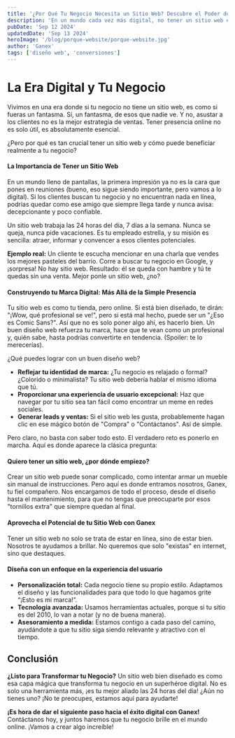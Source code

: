 ```yaml
---
title: '¿Por Qué Tu Negocio Necesita un Sitio Web? Descubre el Poder de una Presencia Online'
description: 'En un mundo cada vez más digital, no tener un sitio web es como no existir.'
pubDate: 'Sep 12 2024'
updatedDate: 'Sep 13 2024'
heroImage: '/blog/porque-website/porque-website.jpg'
author: 'Ganex'
tags: ['diseño web', 'conversiones']
---
```


# La Era Digital y Tu Negocio
Vivimos en una era donde si tu negocio no tiene un sitio web, es como si fueras un fantasma. Sí, un fantasma, de esos que nadie ve. Y no, asustar a los clientes no es la mejor estrategia de ventas. Tener presencia online no es solo útil, es absolutamente esencial.

¿Pero por qué es tan crucial tener un sitio web y cómo puede beneficiar realmente a tu negocio?

#### La Importancia de Tener un Sitio Web
En un mundo lleno de pantallas, la primera impresión ya no es la cara que pones en reuniones (bueno, eso sigue siendo importante, pero vamos a lo digital). Si los clientes buscan tu negocio y no encuentran nada en línea, podrías quedar como ese amigo que siempre llega tarde y nunca avisa: decepcionante y poco confiable.

Un sitio web trabaja las 24 horas del día, 7 días a la semana. Nunca se queja, nunca pide vacaciones. Es tu empleado estrella, y su misión es sencilla: atraer, informar y convencer a esos clientes potenciales.

**Ejemplo real:** Un cliente te escucha mencionar en una charla que vendes los mejores pasteles del barrio. Corre a buscar tu negocio en Google, y ¡sorpresa! No hay sitio web. Resultado: él se queda con hambre y tú te quedas sin una venta. Mejor ponle un sitio web, ¿no?

#### Construyendo tu Marca Digital: Más Allá de la Simple Presencia
Tu sitio web es como tu tienda, pero online. Si está bien diseñado, te dirán: "¡Wow, qué profesional se ve!", pero si está mal hecho, puede ser un "¿Eso es Comic Sans?". Así que no es solo poner algo ahí, es hacerlo bien. Un buen diseño web refuerza tu marca, hace que te vean como un profesional y, quién sabe, hasta podrías convertirte en tendencia. (Spoiler: te lo merecerías).

¿Qué puedes lograr con un buen diseño web?
- **Reflejar tu identidad de marca:** ¿Tu negocio es relajado o formal? ¿Colorido o minimalista? Tu sitio web debería hablar el mismo idioma que tú.
- **Proporcionar una experiencia de usuario excepcional:** Haz que navegar por tu sitio sea tan fácil como encontrar un meme en redes sociales.
- **Generar leads y ventas:** Si el sitio web les gusta, probablemente hagan clic en ese mágico botón de "Compra" o "Contáctanos". Así de simple.

Pero claro, no basta con saber todo esto. El verdadero reto es ponerlo en marcha. Aquí es donde aparece la clásica pregunta:

#### Quiero tener un sitio web, ¿por dónde empiezo?
Crear un sitio web puede sonar complicado, como intentar armar un mueble sin manual de instrucciones. Pero aquí es donde entramos nosotros, Ganex, tu fiel compañero. Nos encargamos de todo el proceso, desde el diseño hasta el mantenimiento, para que no tengas que preocuparte por esos "tornillos extra" que siempre quedan al final.

#### Aprovecha el Potencial de tu Sitio Web con Ganex
Tener un sitio web no solo se trata de estar en línea, sino de estar bien. Nosotros te ayudamos a brillar. No queremos que solo "existas" en internet, sino que destaques.

#### Diseña con un enfoque en la experiencia del usuario 
   - **Personalización total:** Cada negocio tiene su propio estilo. Adaptamos el diseño y las funcionalidades para que todo lo que hagamos grite “¡Esto es mi marca!”.
   - **Tecnología avanzada:** Usamos herramientas actuales, porque si tu sitio es del 2010, lo van a notar (y no de buena manera).
   - **Asesoramiento a medida:** Estamos contigo a cada paso del camino, ayudándote a que tu sitio siga siendo relevante y atractivo con el tiempo.

## Conclusión
**¿Listo para Transformar tu Negocio?**
Un sitio web bien diseñado es como esa capa mágica que transforma tu negocio en un superhéroe digital. No es solo una herramienta más, ¡es tu mejor aliado las 24 horas del día! ¿Aún no tienes uno? ¡No te preocupes, estamos aquí para ayudarte!

**¡Es hora de dar el siguiente paso hacia el éxito digital con Ganex!** Contáctanos hoy, y juntos haremos que tu negocio brille en el mundo online. ¡Vamos a crear algo increíble!

